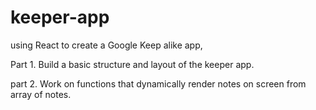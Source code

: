 # keeper-app
using React to create a Google Keep alike app,

Part 1. Build a basic structure and layout of the keeper app.

part 2. Work on functions that dynamically render notes on screen from array of notes.
